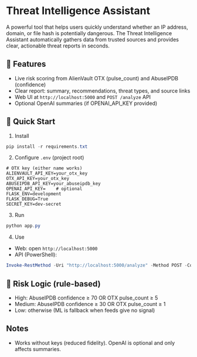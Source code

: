 # Threat Intelligence Assistant

A powerful tool that helps users quickly understand whether an IP address, domain, or file hash is potentially dangerous. The Threat Intelligence Assistant automatically gathers data from trusted sources and provides clear, actionable threat reports in seconds.

## 🎯 Features

- Live risk scoring from AlienVault OTX (pulse_count) and AbuseIPDB (confidence)
- Clear report: summary, recommendations, threat types, and source links
- Web UI at `http://localhost:5000` and `POST /analyze` API
- Optional OpenAI summaries (if OPENAI_API_KEY provided)

## 🚀 Quick Start

1) Install
```powershell
pip install -r requirements.txt
```

2) Configure `.env` (project root)
```env
# OTX key (either name works)
ALIENVAULT_API_KEY=your_otx_key
OTX_API_KEY=your_otx_key
ABUSEIPDB_API_KEY=your_abuseipdb_key
OPENAI_API_KEY=    # optional
FLASK_ENV=development
FLASK_DEBUG=True
SECRET_KEY=dev-secret
```

3) Run
```powershell
python app.py
```

4) Use
- Web: open `http://localhost:5000`
- API (PowerShell):
```powershell
Invoke-RestMethod -Uri "http://localhost:5000/analyze" -Method POST -ContentType "application/json" -Body '{"indicator":"8.8.8.8"}' | ConvertTo-Json -Depth 3
```

## 🧠 Risk Logic (rule-based)
- High: AbuseIPDB confidence ≥ 70 OR OTX pulse_count ≥ 5
- Medium: AbuseIPDB confidence ≥ 30 OR OTX pulse_count ≥ 1
- Low: otherwise (ML is fallback when feeds give no signal)

## Notes
- Works without keys (reduced fidelity). OpenAI is optional and only affects summaries.
